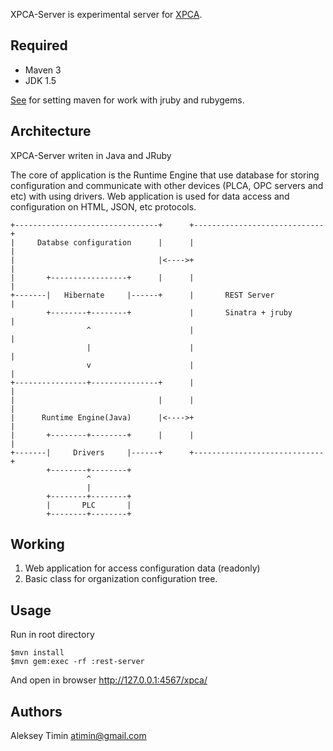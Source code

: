XPCA-Server is experimental server for [XPCA](http://www.xpca.org/).

Required
-------------------------------------
- Maven 3 
- JDK 1.5

[See](https://github.com/torquebox/jruby-maven-plugins) for setting maven for work with jruby and rubygems.

Architecture
-------------------------------------

XPCA-Server writen in Java and JRuby

The core of application is the Runtime Engine that use database for storing configuration and communicate with other devices (PLCA, OPC servers and etc) with using drivers.
Web application is used for data access and configuration  on HTML, JSON, etc protocols.      

	+--------------------------------+		+-----------------------------+
	|     Databse configuration      |		|							  |
	|							     |<---->+							  |
	|		+-----------------+      |		|                             |
	+-------|   Hibernate     |------+		|		REST Server           |
			+--------+--------+				|		Sinatra + jruby       |
		    	     ^         				|		                      |
		        	 |						|                             |
		        	 v						|                             |
	+----------------+---------------+		|		                      |
	|                                |		|	                          |
	|	   Runtime Engine(Java)		 |<---->+                             |
	|		+--------+--------+      |		|                             |
	+-------|     Drivers     |------+		+-----------------------------+
			+--------+--------+
				     ^
					 |
			+--------+--------+
			|     	PLC  	  |
			+--------+--------+		

Working
-------------------------------------
1. Web application for access configuration data (readonly)
2. Basic class for organization configuration tree.

Usage
-------------------------------------

Run in root directory

	$mvn install
	$mvn gem:exec -rf :rest-server

And open in browser http://127.0.0.1:4567/xpca/

Authors
-------------------------------------
Aleksey Timin <atimin@gmail.com>